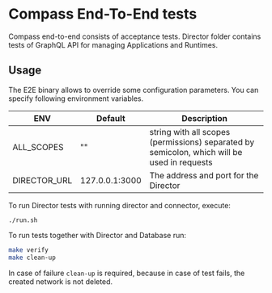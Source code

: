 # Compass End-To-End tests

Compass end-to-end consists of acceptance tests.
Director folder contains tests of GraphQL API for managing Applications and Runtimes.

## Usage

The E2E binary allows to override some configuration parameters. You can specify following environment variables.

| ENV                         | Default                         | Description                                       |
|-----------------------------|---------------------------------|---------------------------------------------------|
| ALL_SCOPES                  | ""                              | string with all scopes (permissions) separated by semicolon, which will be used in requests |
| DIRECTOR_URL                | 127.0.0.1:3000                  | The address and port for the Director                           |

To run Director tests with running director and connector, execute:
```
./run.sh
```

To run tests together with Director and Database run:
```bash
make verify 
make clean-up
```
In case of failure 
`clean-up` is required, because in case of test fails, the created network is not deleted.
